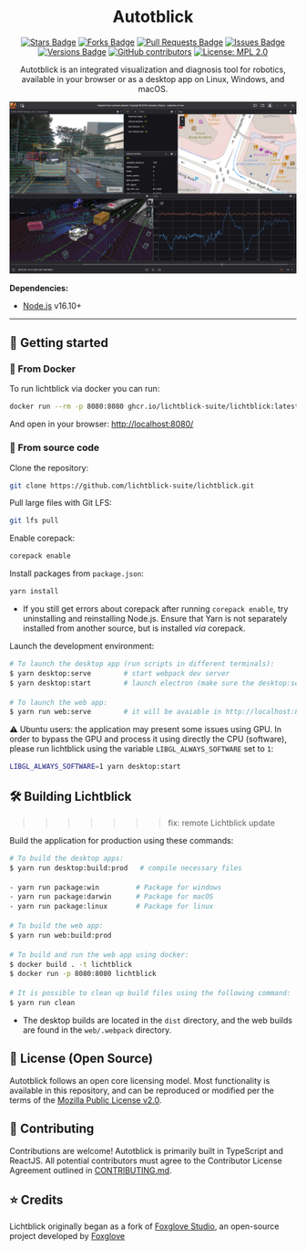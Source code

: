 <h1 align="center">Autotblick</h1>

<div align="center">
  <a href="https://github.com/lichtblick-suite/lichtblick/stargazers"><img src="https://img.shields.io/github/stars/lichtblick-suite/lichtblick" alt="Stars Badge"/></a>
  <a href="https://github.com/lichtblick-suite/lichtblick/network/members"><img src="https://img.shields.io/github/forks/lichtblick-suite/lichtblick" alt="Forks Badge"/></a>
  <a href="https://github.com/lichtblick-suite/lichtblick/pulls"><img src="https://img.shields.io/github/issues-pr/lichtblick-suite/lichtblick" alt="Pull Requests Badge"/></a>
  <a href="https://github.com/lichtblick-suite/lichtblick/issues"><img src="https://img.shields.io/github/issues/lichtblick-suite/lichtblick" alt="Issues Badge"/></a>
  <a href="https://github.com/lichtblick-suite/lichtblick/issues"><img src="https://img.shields.io/github/package-json/v/lichtblick-suite/lichtblick" alt="Versions Badge"/></a>
  <a href="https://github.com/lichtblick-suite/lichtblick/graphs/contributors"><img alt="GitHub contributors" src="https://img.shields.io/github/contributors/lichtblick-suite/lichtblick?color=2b9348"></a>
  <a href="https://opensource.org/licenses/MPL-2.0"><img src="https://img.shields.io/badge/License-MPL_2.0-brightgreen.svg" alt="License: MPL 2.0"></a>

  <br />
<p  align="center">
Autotblick is an integrated visualization and diagnosis tool for robotics, available in your browser or as a desktop app on Linux, Windows, and macOS.
</p>
  <p align="center">
    <img alt="Autotblick screenshot" src="resources/screenshot.png">
  </p>
</div>

**Dependencies:**

- [Node.js](https://nodejs.org/en/) v16.10+

<hr/>

## :rocket: Getting started

### :whale: From Docker

To run lichtblick via docker you can run:

```sh
docker run --rm -p 8080:8080 ghcr.io/lichtblick-suite/lichtblick:latest
```

And open in your browser: <http://localhost:8080/>

### 📑 From source code

Clone the repository:

```sh
git clone https://github.com/lichtblick-suite/lichtblick.git
```

Pull large files with Git LFS:

```sh
git lfs pull
```

Enable corepack:

```sh
corepack enable
```

Install packages from `package.json`:

```sh
yarn install
```

- If you still get errors about corepack after running `corepack enable`, try uninstalling and reinstalling Node.js. Ensure that Yarn is not separately installed from another source, but is installed _via_ corepack.

Launch the development environment:

```sh
# To launch the desktop app (run scripts in different terminals):
$ yarn desktop:serve        # start webpack dev server
$ yarn desktop:start        # launch electron (make sure the desktop:serve finished to build)

# To launch the web app:
$ yarn run web:serve        # it will be avaiable in http://localhost:8080
```

:warning: Ubuntu users: the application may present some issues using GPU. In order to bypass the GPU and process it using directly the CPU (software), please run lichtblick using the variable `LIBGL_ALWAYS_SOFTWARE` set to `1`:

```sh
LIBGL_ALWAYS_SOFTWARE=1 yarn desktop:start
```

## :hammer_and_wrench: Building Lichtblick

>>>>>>> fix: remote Lichtblick update

Build the application for production using these commands:

```sh
# To build the desktop apps:
$ yarn run desktop:build:prod   # compile necessary files

- yarn run package:win         # Package for windows
- yarn run package:darwin      # Package for macOS
- yarn run package:linux       # Package for linux

# To build the web app:
$ yarn run web:build:prod

# To build and run the web app using docker:
$ docker build . -t lichtblick
$ docker run -p 8080:8080 lichtblick

# It is possible to clean up build files using the following command:
$ yarn run clean
```

- The desktop builds are located in the `dist` directory, and the web builds are found in the `web/.webpack` directory.

## :pencil: License (Open Source)

Autotblick follows an open core licensing model. Most functionality is available in this repository, and can be reproduced or modified per the terms of the [Mozilla Public License v2.0](/LICENSE).

## :handshake: Contributing

Contributions are welcome! Autotblick is primarily built in TypeScript and ReactJS. All potential contributors must agree to the Contributor License Agreement outlined in [CONTRIBUTING.md](CONTRIBUTING.md).

## :star: Credits

Lichtblick originally began as a fork of [Foxglove Studio](https://github.com/foxglove/studio), an open-source project developed by [Foxglove](https://foxglove.dev/)
